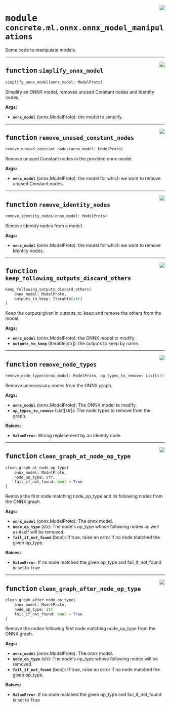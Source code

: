 <!-- markdownlint-disable -->

<a href="../../../src/concrete/ml/onnx/onnx_model_manipulations.py#L0"><img align="right" style="float:right;" src="https://img.shields.io/badge/-source-cccccc?style=flat-square"></a>

# <kbd>module</kbd> `concrete.ml.onnx.onnx_model_manipulations`

Some code to manipulate models.

______________________________________________________________________

<a href="../../../src/concrete/ml/onnx/onnx_model_manipulations.py#L11"><img align="right" style="float:right;" src="https://img.shields.io/badge/-source-cccccc?style=flat-square"></a>

## <kbd>function</kbd> `simplify_onnx_model`

```python
simplify_onnx_model(onnx_model: ModelProto)
```

Simplify an ONNX model, removes unused Constant nodes and Identity nodes.

**Args:**

- <b>`onnx_model`</b> (onnx.ModelProto):  the model to simplify.

______________________________________________________________________

<a href="../../../src/concrete/ml/onnx/onnx_model_manipulations.py#L21"><img align="right" style="float:right;" src="https://img.shields.io/badge/-source-cccccc?style=flat-square"></a>

## <kbd>function</kbd> `remove_unused_constant_nodes`

```python
remove_unused_constant_nodes(onnx_model: ModelProto)
```

Remove unused Constant nodes in the provided onnx model.

**Args:**

- <b>`onnx_model`</b> (onnx.ModelProto):  the model for which we want to remove unused Constant nodes.

______________________________________________________________________

<a href="../../../src/concrete/ml/onnx/onnx_model_manipulations.py#L53"><img align="right" style="float:right;" src="https://img.shields.io/badge/-source-cccccc?style=flat-square"></a>

## <kbd>function</kbd> `remove_identity_nodes`

```python
remove_identity_nodes(onnx_model: ModelProto)
```

Remove identity nodes from a model.

**Args:**

- <b>`onnx_model`</b> (onnx.ModelProto):  the model for which we want to remove Identity nodes.

______________________________________________________________________

<a href="../../../src/concrete/ml/onnx/onnx_model_manipulations.py#L78"><img align="right" style="float:right;" src="https://img.shields.io/badge/-source-cccccc?style=flat-square"></a>

## <kbd>function</kbd> `keep_following_outputs_discard_others`

```python
keep_following_outputs_discard_others(
    onnx_model: ModelProto,
    outputs_to_keep: Iterable[str]
)
```

Keep the outputs given in outputs_to_keep and remove the others from the model.

**Args:**

- <b>`onnx_model`</b> (onnx.ModelProto):  the ONNX model to modify.
- <b>`outputs_to_keep`</b> (Iterable\[str\]):  the outputs to keep by name.

______________________________________________________________________

<a href="../../../src/concrete/ml/onnx/onnx_model_manipulations.py#L109"><img align="right" style="float:right;" src="https://img.shields.io/badge/-source-cccccc?style=flat-square"></a>

## <kbd>function</kbd> `remove_node_types`

```python
remove_node_types(onnx_model: ModelProto, op_types_to_remove: List[str])
```

Remove unnecessary nodes from the ONNX graph.

**Args:**

- <b>`onnx_model`</b> (onnx.ModelProto):  The ONNX model to modify.
- <b>`op_types_to_remove`</b> (List\[str\]):  The node types to remove from the graph.

**Raises:**

- <b>`ValueError`</b>:  Wrong replacement by an Identity node.

______________________________________________________________________

<a href="../../../src/concrete/ml/onnx/onnx_model_manipulations.py#L163"><img align="right" style="float:right;" src="https://img.shields.io/badge/-source-cccccc?style=flat-square"></a>

## <kbd>function</kbd> `clean_graph_at_node_op_type`

```python
clean_graph_at_node_op_type(
    onnx_model: ModelProto,
    node_op_type: str,
    fail_if_not_found: bool = True
)
```

Remove the first node matching node_op_type and its following nodes from the ONNX graph.

**Args:**

- <b>`onnx_model`</b> (onnx.ModelProto):  The onnx model.
- <b>`node_op_type`</b> (str):  The node's op_type whose following nodes as well as itself will be  removed.
- <b>`fail_if_not_found`</b> (bool):  If true, raise an error if no node matched the given op_type.

**Raises:**

- <b>`ValueError`</b>:  If no node matched the given op_type and fail_if_not_found is set to True

______________________________________________________________________

<a href="../../../src/concrete/ml/onnx/onnx_model_manipulations.py#L200"><img align="right" style="float:right;" src="https://img.shields.io/badge/-source-cccccc?style=flat-square"></a>

## <kbd>function</kbd> `clean_graph_after_node_op_type`

```python
clean_graph_after_node_op_type(
    onnx_model: ModelProto,
    node_op_type: str,
    fail_if_not_found: bool = True
)
```

Remove the nodes following first node matching node_op_type from the ONNX graph.

**Args:**

- <b>`onnx_model`</b> (onnx.ModelProto):  The onnx model.
- <b>`node_op_type`</b> (str):  The node's op_type whose following nodes will be removed.
- <b>`fail_if_not_found`</b> (bool):  If true, raise an error if no node matched the given op_type.

**Raises:**

- <b>`ValueError`</b>:  If no node matched the given op_type and fail_if_not_found is set to True

